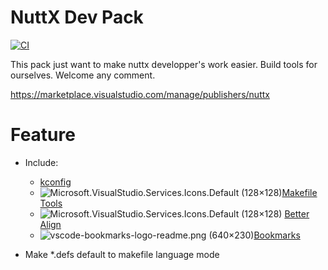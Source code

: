 # NuttX Dev Pack

[![CI](https://github.com/rwb-nuttx/vsce_nuttx_dev_pack/actions/workflows/publish.yml/badge.svg)](https://github.com/rwb-nuttx/vsce_nuttx_dev_pack/actions/workflows/publish.yml) 

This pack just want to make nuttx developper's work easier. Build tools for ourselves. Welcome any comment.

https://marketplace.visualstudio.com/manage/publishers/nuttx


# Feature


- Include: 
  - [kconfig](https://marketplace.visualstudio.com/items?itemName=luveti.kconfig) 
  - ![Microsoft.VisualStudio.Services.Icons.Default (128×128)](https://ms-vscode.gallerycdn.vsassets.io/extensions/ms-vscode/makefile-tools/0.6.0/1661545673702/Microsoft.VisualStudio.Services.Icons.Default)[Makefile Tools](https://marketplace.visualstudio.com/items?itemName=ms-vscode.makefile-tools)  
  - ![Microsoft.VisualStudio.Services.Icons.Default (128×128)](https://chouzz.gallerycdn.vsassets.io/extensions/chouzz/vscode-better-align/1.4.1/1675781516280/Microsoft.VisualStudio.Services.Icons.Default) [Better Align](https://marketplace.visualstudio.com/items?itemName=Chouzz.vscode-better-align) 
  - ![vscode-bookmarks-logo-readme.png (640×230)](https://raw.githubusercontent.com/alefragnani/vscode-bookmarks/master/images/vscode-bookmarks-logo-readme.png)[Bookmarks](https://marketplace.visualstudio.com/items?itemName=alefragnani.bookmarks) 

- Make *.defs default to makefile language mode
